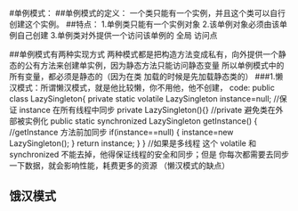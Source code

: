#单例模式：
##单例模式的定义：
  一个类只能有一个实例，并且这个类可以自行创建这个实例。
##特点：
  1.单例类只能有一个实例对象
  2.该单例对象必须由该单例自己创建
  3.单例类对外提供一个访问该单例的 全局 访问点
  
##单例模式有两种实现方式
 两种模式都是把构造方法变成私有，向外提供一个静态的公有方法来创建单实例，因为静态方法只能访问静态变量 所以单例模式中的所有变量，都必须是静态的（因为在类
 加载的时候是先加载静态类的）
  ###1.懒汉模式：所谓懒汉模式，就是他比较懒，你不用他，他不创建，
  code:
      public class LazySingleton{
        private static volatile LazySingleton instance=null;    //保证 instance 在所有线程中同步
        private LazySingleton(){}    //private 避免类在外部被实例化
        public static synchronized LazySingleton getInstance()
        {
            //getInstance 方法前加同步
            if(instance==null)
            {
                instance=new LazySingleton();
            }
            return instance;
        }
    }
//如果是多线程 这个 volatile 和 synchronized 不能去掉，他得保证线程的安全和同步；但是 你每次都需要去同步一下数据，就会影响性能，耗费更多的资源
（懒汉模式的缺点）
## 饿汉模式

